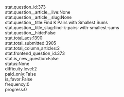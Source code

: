 stat.question_id:373  
stat.question__article__live:None  
stat.question__article__slug:None  
stat.question__title:Find K Pairs with Smallest Sums  
stat.question__title_slug:find-k-pairs-with-smallest-sums  
stat.question__hide:False  
stat.total_acs:1390  
stat.total_submitted:3905  
stat.total_column_articles:2  
stat.frontend_question_id:373  
stat.is_new_question:False  
status:None  
difficulty.level:2  
paid_only:False  
is_favor:False  
frequency:0  
progress:0  
